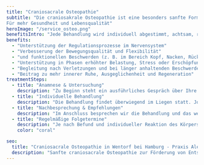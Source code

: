 ```yaml
---
title: "Craniosacrale Osteopathie"
subtitle: "Die craniosakrale Osteopathie ist eine besonders sanfte Form der Osteopathie. Mit fein abgestimmten manuellen Techniken werden Spannungen im Körper aufgespürt und regulierende Impulse gesetzt. Ziel ist es, die Bewegungsqualität und Funktionalität zu verbessern, das Nervensystem zu entlasten und mehr innere Balance zu ermöglichen. 
Für mehr Gesundheit und Lebensqualität"
heroImage: "/service_osteo.png"
benefitsIntro: "Jede Behandlung wird individuell abgestimmt, achtsam, respektvoll und mit dem Ziel, Ihre körpereigenen Ressourcen wieder ins Gleichgewicht zu bringen. "
benefits:
  - "Unterstützung der Regulationsprozesse im Nervensystem"
  - "Verbesserung der Bewegungsqualität und Flexibilität"
  - "und funktionellen Beschwerden (z. B. im Bereich Kopf, Nacken, Rücken)"
  - "Unterstützung in Phasen erhöhter Belastung, Stress oder Erschöpfung, Burn-Out"
  - "Begleitung nach Verletzungen und bei länger anhaltenden Beschwerden"
  - "Beitrag zu mehr innerer Ruhe, Ausgeglichenheit und Regeneration"
treatmentSteps:
  - title: "Anamnese & Untersuchung"
    description: "Zu Beginn steht ein ausführliches Gespräch über Ihre Beschwerden und Ihre gesundheitliche Vorgeschichte. Anschließend folgt eine körperliche Untersuchung mit sanften Tests, um Beweglichkeit, Muskelspannung und mögliche Funktionsstörungen zu erfassen."
  - title: "Individuelle Behandlung" 
    description: "Die Behandlung findet überwiegend im Liegen statt. Jogginghosen oder Leggings sind nicht nur erlaubt, sondern ausdrücklich empfohlen, es darf schön bequem sein.<br> Mit spezifischen, präzise ausgeführten osteopathischen Techniken wird der Körper darin unterstützt, Spannungsmuster und Blockaden zu lösen und die komplexen Steuerungs- und Regenerationsprozesse von Körper und Nervensystemwieder ins Gleichgewicht zu bringen."
  - title: "Nachbesprechung & Empfehlungen"
    description: "Im Anschluss besprechen wir die Behandlung und das weitere Vorgehen. Bei Bedarf erhalten Sie ergänzende Empfehlungen und Übungen, die die Behandlung unterstützen und den Therapieerfolg fördern können"
  - title: "Regelmäßige Folgetermine"
    description: "Je nach Befund und individueller Reaktion des Körpers sind weitere Behandlungen in Abständen von ein bis drei Wochen sinnvoll. Wiederholte Behandlungen können dazu beitragen, die erreichten Veränderungen zu stabilisieren und langfristig zu einem verbesserten Funktions- und Beschwerdebild beizutragen."
    color: "coral"

seo:
  title: "Craniosacrale Osteopathie in Wentorf bei Hamburg - Praxis Alexandra Buchmann"
  description: "Sanfte craniosacrale Osteopathie zur Förderung von Entspannung und Wohlbefinden. Professionelle Behandlung für Erwachsene in Wentorf bei Hamburg"
---
```

